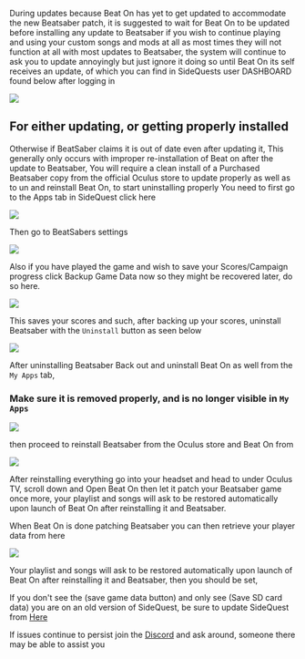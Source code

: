 During updates because Beat On has yet to get updated to accommodate the new Beatsaber patch, it is suggested to wait for Beat On to be updated before installing any update to Beatsaber if you wish to continue playing and using your custom songs and mods at all as most times they will not function at all with most updates to Beatsaber, the system will continue to ask you to update annoyingly but just ignore it doing so until Beat On its self receives an update, of which you can find in SideQuests user DASHBOARD found below after logging in

![](https://cdn.discordapp.com/attachments/581519549027844106/616763372603572414/Dashboard_zoomed.png)


## For either updating, or getting properly installed 

Otherwise if BeatSaber claims it is out of date even after updating it, This generally only occurs with improper re-installation of Beat on after the update to Beatsaber, You will require a clean install of a Purchased Beatsaber copy from the official Oculus store to update properly as well as to un and reinstall Beat On, to start uninstalling properly You need to first go to the Apps tab in SideQuest click here

![](https://cdn.discordapp.com/attachments/608376262347587595/608407563263803396/Screenshot_1081.png)



Then go to BeatSabers settings

![](https://cdn.discordapp.com/attachments/608376262347587595/608408734515068943/Beatsaber_setting.png)


Also if you have played the game and wish to save your Scores/Campaign progress click Backup Game Data now so they might be recovered later, do so here.

![](https://cdn.discordapp.com/attachments/608376262347587595/608409252272406607/backups.png)


This saves your scores and such,
after backing up your scores, uninstall Beatsaber with the `Uninstall` button as seen below

![](https://cdn.discordapp.com/attachments/608376262347587595/608405621741715487/Uninstall.png)




After uninstalling Beatsaber Back out and uninstall Beat On as well from the `My Apps` tab, 
### Make sure it is removed properly, and is no longer visible in `My Apps`

![](https://cdn.discordapp.com/attachments/608376262347587595/608398315914133520/Screenshot_1080.png)



then proceed to reinstall Beatsaber from the Oculus store and Beat On from

 [![](https://cdn.discordapp.com/attachments/608376262347587595/610258661109006347/Screenshot_1198.png)](https://sidequestvr.com/#/app/14) 


After reinstalling everything go into your headset and head to under Oculus TV, scroll down and Open Beat On then let it patch your Beatsaber game once more, your playlist and songs will ask to be restored automatically upon launch of Beat On after reinstalling it and Beatsaber.

When Beat On is done patching Beatsaber you can then retrieve your player data from here

![](https://cdn.discordapp.com/attachments/608376262347587595/608410316706938900/backups.png)

Your playlist and songs will ask to be restored automatically upon launch of Beat On after reinstalling it and Beatsaber, then you should be set, 

If you don't see the (save game data button) and only see (Save SD card data) you are on an old version of SideQuest, be sure to update SideQuest from [Here](https://sidequestvr.com/#/setup-howto)

If issues continue to persist join the [Discord](https://discord.me/sidequestvr) and ask around, someone there may be able to assist you